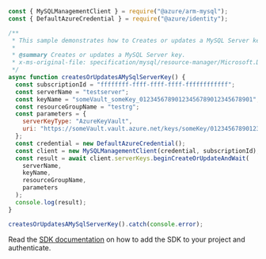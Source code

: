```javascript
const { MySQLManagementClient } = require("@azure/arm-mysql");
const { DefaultAzureCredential } = require("@azure/identity");

/**
 * This sample demonstrates how to Creates or updates a MySQL Server key.
 *
 * @summary Creates or updates a MySQL Server key.
 * x-ms-original-file: specification/mysql/resource-manager/Microsoft.DBforMySQL/stable/2020-01-01/examples/ServerKeyCreateOrUpdate.json
 */
async function createsOrUpdatesAMySqlServerKey() {
  const subscriptionId = "ffffffff-ffff-ffff-ffff-ffffffffffff";
  const serverName = "testserver";
  const keyName = "someVault_someKey_01234567890123456789012345678901";
  const resourceGroupName = "testrg";
  const parameters = {
    serverKeyType: "AzureKeyVault",
    uri: "https://someVault.vault.azure.net/keys/someKey/01234567890123456789012345678901",
  };
  const credential = new DefaultAzureCredential();
  const client = new MySQLManagementClient(credential, subscriptionId);
  const result = await client.serverKeys.beginCreateOrUpdateAndWait(
    serverName,
    keyName,
    resourceGroupName,
    parameters
  );
  console.log(result);
}

createsOrUpdatesAMySqlServerKey().catch(console.error);
```

Read the [SDK documentation](https://github.com/Azure/azure-sdk-for-js/blob/%40azure%2Farm-mysql_5.0.1/sdk/mysql/arm-mysql/README.md) on how to add the SDK to your project and authenticate.
